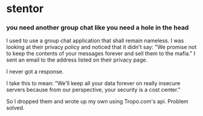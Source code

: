 stentor
=======

### you need another group chat like you need a hole in the head

I used to use a group chat application that shall remain nameless.  I was looking at their privacy policy
and noticed that it didn't say: "We promise not to keep the contents of your messages forever and sell 
them to the mafia."  I sent an email to the address listed on their privacy page.  

I never got a response.

I take this to mean: "We'll keep all your data forever on really insecure servers because from our perspective,
your security is a cost center."

So I dropped them and wrote up my own using Tropo.com's api.  Problem solved.
